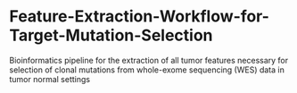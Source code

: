 # Feature-Extraction-Workflow-for-Target-Mutation-Selection
Bioinformatics pipeline for the extraction of all tumor features necessary for selection    of clonal mutations from whole-exome sequencing (WES) data in tumor normal settings
